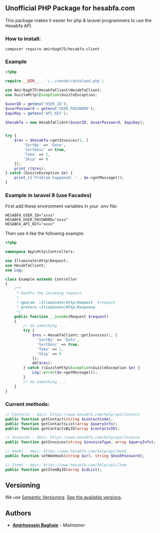 ## Unofficial PHP Package for hesabfa.com

This package makes it easier for php & laravel programmers to use the Hesabfa API.

### How to install:
```
composer require amirbagh75/hesabfa-client
```

### Example
```php
<?php

require __DIR__ . '/../vendor/autoload.php';

use Amirbagh75\HesabfaClient\HesabfaClient;
use GuzzleHttp\Exception\GuzzleException;

$userID = getenv('USER_ID');
$userPassword = getenv('USER_PASSWORD');
$apiKey = getenv('API_KEY');

$hesabfa = new HesabfaClient($userID, $userPassword, $apiKey);


try {
    $res = $hesabfa->getInvoices(1, [
        'SortBy' => 'Date',
        'SortDesc' => true,
        'Take' => 1,
        'Skip' => 0
    ]);
    print_r($res);
} catch (GuzzleException $e) {
    print_r('Problem happened: ' . $e->getMessage());
}
```


### Example in laravel 8 (use Facades)

First add these environment variables in your .env file:

```
HESABFA_USER_ID="xxxx"
HESABFA_USER_PASSWORD="xxxx"
HESABFA_API_KEY="xxxx"
```
Then use it like the following example:

```php
<?php

namespace App\Http\Controllers;

use Illuminate\Http\Request;
use HesabfaClient;
use Log;

class Example extends Controller
{
    /**
     * Handle the incoming request.
     *
     * @param  \Illuminate\Http\Request  $request
     * @return \Illuminate\Http\Response
     */
    public function __invoke(Request $request)
    {
        // do something ...
        try {
            $res = HesabfaClient::getInvoices(1, [
              'SortBy' => 'Date',
              'SortDesc' => true,
              'Take' => 1,
              'Skip' => 0
            ]);
            dd($res);
        } catch (\GuzzleHttp\Exception\GuzzleException $e) {
            Log::error($e->getMessage());
        }
        // do something ...
    }
}
```


### Current methods:


```php
// Contacts - docs: https://www.hesabfa.com/help/api/Contact
public function getContact(string $contactCode);
public function getContactsList(array $queryInfo);
public function getContactsByID(array $contactsID);

// Invoices - docs: https://www.hesabfa.com/help/api/Invoice
public function getInvoices(string $invoiceType, array $queryInfo);

// Hooks - docs: https://www.hesabfa.com/help/api/Hook
public function setWebHook(string $url, string $hookPassword);

// Items - docs: https://www.hesabfa.com/help/api/Item
public function getItemByID(array $idList);
```

## Versioning

We use [Semantic Versioning](http://semver.org/). [See the available versions](https://github.com/amirbagh75/hesabfa-php-client/releases).

## Authors

- **[Amirhossein Baghaie](https://github.com/amirbagh75)** - _Maintainer_
